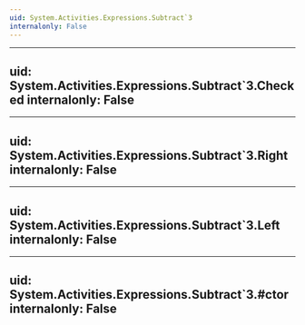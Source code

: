 ```yaml
---
uid: System.Activities.Expressions.Subtract`3
internalonly: False
---
```


---
uid: System.Activities.Expressions.Subtract`3.Checked
internalonly: False
---

---
uid: System.Activities.Expressions.Subtract`3.Right
internalonly: False
---

---
uid: System.Activities.Expressions.Subtract`3.Left
internalonly: False
---

---
uid: System.Activities.Expressions.Subtract`3.#ctor
internalonly: False
---
